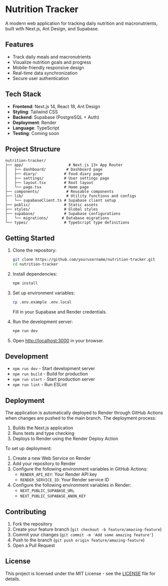 # Nutrition Tracker

A modern web application for tracking daily nutrition and macronutrients, built with Next.js, Ant Design, and Supabase.

## Features

- Track daily meals and macronutrients
- Visualize nutrition goals and progress
- Mobile-friendly responsive design
- Real-time data synchronization
- Secure user authentication

## Tech Stack

- **Frontend**: Next.js 14, React 18, Ant Design
- **Styling**: Tailwind CSS
- **Backend**: Supabase (PostgreSQL + Auth)
- **Deployment**: Render
- **Language**: TypeScript
- **Testing**: Coming soon

## Project Structure

```
nutrition-tracker/
├── app/                    # Next.js 13+ App Router
│   ├── dashboard/         # Dashboard page
│   ├── diary/            # Food diary page
│   ├── settings/         # User settings page
│   ├── layout.tsx        # Root layout
│   └── page.tsx          # Home page
├── components/            # Reusable components
├── lib/                   # Utility functions and configs
│   └── supabaseClient.ts # Supabase client setup
├── public/               # Static assets
├── styles/               # Global styles
├── supabase/             # Supabase configurations
│   └── migrations/      # Database migrations
└── types/                # TypeScript type definitions
```

## Getting Started

1. Clone the repository:
   ```bash
   git clone https://github.com/yourusername/nutrition-tracker.git
   cd nutrition-tracker
   ```

2. Install dependencies:
   ```bash
   npm install
   ```

3. Set up environment variables:
   ```bash
   cp .env.example .env.local
   ```
   Fill in your Supabase and Render credentials.

4. Run the development server:
   ```bash
   npm run dev
   ```

5. Open [http://localhost:3000](http://localhost:3000) in your browser.

## Development

- `npm run dev` - Start development server
- `npm run build` - Build for production
- `npm run start` - Start production server
- `npm run lint` - Run ESLint

## Deployment

The application is automatically deployed to Render through GitHub Actions when changes are pushed to the main branch. The deployment process:

1. Builds the Next.js application
2. Runs tests and type checking
3. Deploys to Render using the Render Deploy Action

To set up deployment:

1. Create a new Web Service on Render
2. Add your repository to Render
3. Configure the following environment variables in GitHub Actions:
   - `RENDER_API_KEY`: Your Render API key
   - `RENDER_SERVICE_ID`: Your Render service ID
4. Configure the following environment variables in Render:
   - `NEXT_PUBLIC_SUPABASE_URL`
   - `NEXT_PUBLIC_SUPABASE_ANON_KEY`

## Contributing

1. Fork the repository
2. Create your feature branch (`git checkout -b feature/amazing-feature`)
3. Commit your changes (`git commit -m 'Add some amazing feature'`)
4. Push to the branch (`git push origin feature/amazing-feature`)
5. Open a Pull Request

## License

This project is licensed under the MIT License - see the [LICENSE](LICENSE) file for details. 